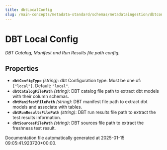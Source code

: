 ```yaml
---
title: dbtLocalConfig
slug: /main-concepts/metadata-standard/schemas/metadataingestion/dbtconfig/dbtlocalconfig
---
```


# DBT Local Config

*DBT Catalog, Manifest and Run Results file path config.*

## Properties

- **`dbtConfigType`** *(string)*: dbt Configuration type. Must be one of: `["local"]`. Default: `"local"`.
- **`dbtCatalogFilePath`** *(string)*: DBT catalog file path to extract dbt models with their column schemas.
- **`dbtManifestFilePath`** *(string)*: DBT manifest file path to extract dbt models and associate with tables.
- **`dbtRunResultsFilePath`** *(string)*: DBT run results file path to extract the test results information.
- **`dbtSourcesFilePath`** *(string)*: DBT sources file path to extract the freshness test result.


Documentation file automatically generated at 2025-01-15 09:05:41.923720+00:00.
